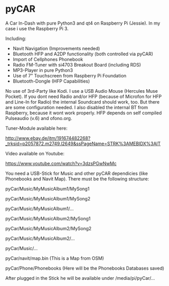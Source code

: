 # pyCAR
A Car In-Dash with pure Python3 and qt4 on Raspberry Pi (Jessie). In my case i use the Raspberry Pi 3. 

Including:

- Navit Navigation (Improvements needed)
- Bluetooth HFP and A2DP functionality (both controlled via pyCAR)
- Import of Cellphones Phonebook
- Radio FM-Tuner with si4703 Breakout Board (including RDS)
- MP3-Player in pure Python3
- Use of 7" Touchscreen from Raspberry Pi Foundation
- Bluetooth-Dongle (HFP Capabilities)

No use of 3rd-Party like Kodi. I use a USB Audio Mouse (Hercules Muse Pocket). If you dont need Radio and/or HFP (because of Microfon for HFP and Line-In for Radio) the internal Soundcard should work, too. But there are some configuration needed. I also disabled the internal BT from Raspberry, because it wont work properly. HFP depends on self compiled Pulseaudio (v.6) and ofono.org.

Tuner-Module available here:

http://www.ebay.de/itm/191674482268?_trksid=p2057872.m2749.l2649&ssPageName=STRK%3AMEBIDX%3AIT

Video available on Youtube:

https://www.youtube.com/watch?v=3dzsPGwNwMc

You need a USB-Stick for Music and other pyCAR dependicies (like Phonebooks and Navit Map). There must be the following structure:

pyCar/Music/MyMusicAlbum1/MySong1

pyCar/Music/MyMusicAlbum1/MySong2

pyCar/Music/MyMusicAlbum1/...

pyCar/Music/MyMusicAlbum2/MySong1

pyCar/Music/MyMusicAlbum2/MySong2

pyCar/Music/MyMusicAlbum2/...

pyCar/Music/...

pyCar/navit/map.bin (This is a Map from OSM)

pyCar/Phone/Phonebooks (Here will be the Phonebooks Databases saved)

        
After plugged in the Stick he will be available under /media/pi/pyCar/...

